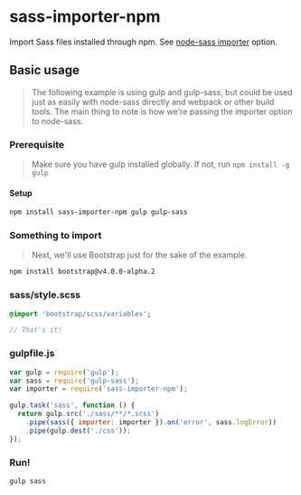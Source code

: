 # sass-importer-npm

Import Sass files installed through npm. See [node-sass importer](https://github.com/sass/node-sass#importer--v200---experimental) option.

## Basic usage
> The following example is using gulp and gulp-sass, but could be used just as easily with node-sass directly and webpack or other build tools. The main thing to note is how we're passing the importer option to node-sass.

### Prerequisite
> Make sure you have gulp installed globally. If not, run `npm install -g gulp`

#### Setup

```bash
npm install sass-importer-npm gulp gulp-sass
```

### Something to import
> Next, we'll use Bootstrap just for the sake of the example.

```bash
npm install bootstrap@v4.0.0-alpha.2
```

### sass/style.scss

```sass
@import 'bootstrap/scss/variables';

// That's it!
```

### gulpfile.js

```js
var gulp = require('gulp');
var sass = require('gulp-sass');
var importer = require('sass-importer-npm');

gulp.task('sass', function () {
  return gulp.src('./sass/**/*.scss')
    .pipe(sass({ importer: importer }).on('error', sass.logError))
    .pipe(gulp.dest('./css'));
});
```

### Run!

```bash
gulp sass
```